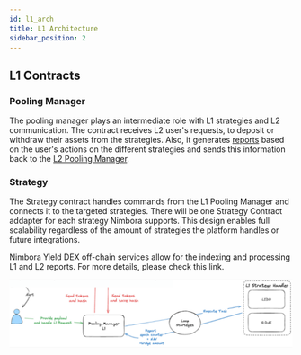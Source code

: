 ```yaml
---
id: l1_arch
title: L1 Architecture
sidebar_position: 2
---
```


## L1 Contracts

### Pooling Manager

The pooling manager plays an intermediate role with L1 strategies and L2 communication. The contract receives L2 user's requests, to deposit or withdraw their assets from the strategies. Also, it generates [reports](/docs/contracts/reports.md) based on the user's actions on the different strategies and sends this information back to the [L2 Pooling Manager](/docs/contracts/architecture/L2_arch.md#pooling-manager).

### Strategy

The Strategy contract handles commands from the L1 Pooling Manager and connects it to the targeted strategies. There will be one Strategy Contract addapter for each strategy Nimbora supports. This design enables full scalability regardless of the amount of strategies the platform handles or future integrations.

Nimbora Yield DEX off-chain services allow for the indexing and processing L1 and L2 reports. For more details, please check this link.

![l1_arch](/content/L1_arch.png)